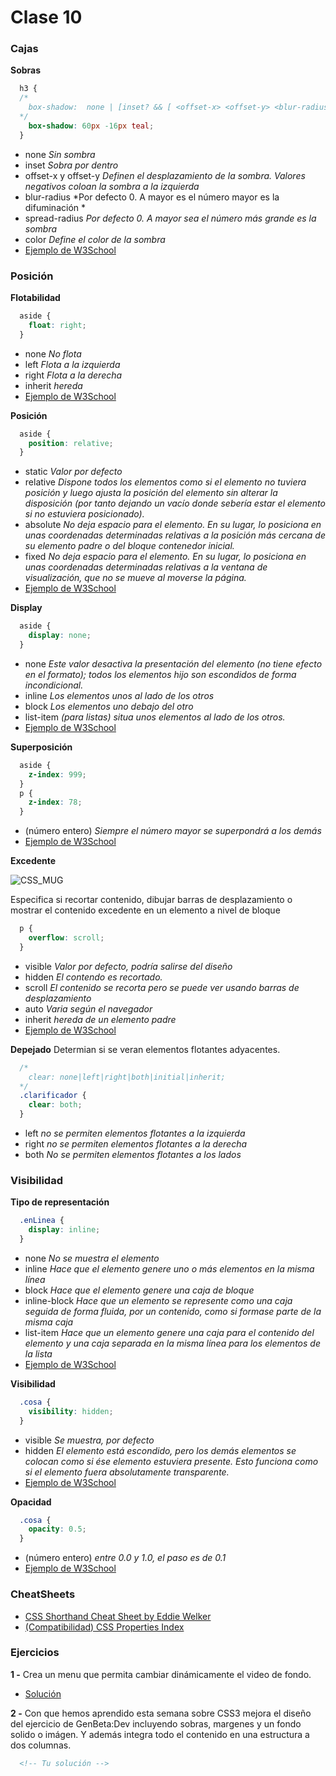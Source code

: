 # Clase 10

### Cajas

**Sobras**
```css
  h3 {
  /*
    box-shadow:  none | [inset? && [ <offset-x> <offset-y> <blur-radius>? <spread-radius>? <color>? ] ]#
  */
    box-shadow: 60px -16px teal;
  }
```
- none *Sin sombra*
- inset *Sobra por dentro*
- offset-x y offset-y *Definen el desplazamiento de la sombra. Valores negativos coloan la sombra a la izquierda*
- blur-radius *Por defecto 0. A mayor es el número mayor es la difuminación *
- spread-radius *Por defecto 0. A mayor sea el número más grande es la sombra*
- color *Define el color de la sombra*
- [Ejemplo de W3School](http://www.w3schools.com/cssref/playit.asp?filename=playcss_box-shadow&preval=initial)

### Posición

**Flotabilidad**
```css
  aside {
    float: right;
  }
```
- none *No flota*
- left *Flota a la izquierda*
- right *Flota a la derecha*
- inherit *hereda*
- [Ejemplo de W3School](http://www.w3schools.com/cssref/playit.asp?filename=playcss_float&preval=left)

**Posición**
```css
  aside {
    position: relative;
  }
```
- static *Valor por defecto*
- relative *Dispone todos los elementos como si el elemento no tuviera posición y luego ajusta la posición del elemento sin alterar la disposición (por tanto dejando un vacío donde sebería estar el elemento si no estuviera posicionado).*
- absolute *No deja espacio para el elemento. En su lugar, lo posiciona en unas coordenadas determinadas relativas a la posición más cercana de su elemento padre o del bloque contenedor inicial.* 
- fixed *No deja espacio para el elemento. En su lugar, lo posiciona en unas coordenadas determinadas relativas a la ventana de visualización, que no se mueve al moverse la página.*
- [Ejemplo de W3School](http://www.w3schools.com/cssref/playit.asp?filename=playcss_position&preval=initial)

**Display**
```css
  aside {
    display: none;
  }
```
- none *Este valor desactiva la presentación del elemento (no tiene efecto en el formato); todos los elementos hijo son escondidos de forma incondicional.*
- inline *Los elementos unos al lado de los otros*
- block *Los elementos uno debajo del otro*
- list-item *(para listas) situa unos elementos al lado de los otros.*
- [Ejemplo de W3School](http://www.w3schools.com/cssref/playit.asp?filename=playcss_display&preval=initial)


**Superposición**
```css
  aside {
    z-index: 999;
  }
  p {
    z-index: 78;
  }
```
- (número entero) *Siempre el número mayor se superpondrá a los demás*
- [Ejemplo de W3School](http://www.w3schools.com/cssref/playit.asp?filename=playcss_z-index&preval=initial)


**Excedente**

![CSS_MUG](http://rlv.zcache.com/cheap_css_is_awesome_mug-rf064a31396644e03a71994d72eece75d_x7jgr_8byvr_324.jpg)

Especifica si recortar contenido, dibujar barras de desplazamiento o mostrar el contenido excedente en un elemento a nivel de bloque
```css
  p {
    overflow: scroll;
  }
```
- visible *Valor por defecto, podría salirse del diseño*
- hidden *El contendo es recortado.*
- scroll *El contenido se recorta pero se puede ver usando barras de desplazamiento*
- auto *Varia según el navegador*
- inherit *hereda de un elemento padre*
- [Ejemplo de W3School](http://www.w3schools.com/cssref/playit.asp?filename=playcss_overflow&preval=initial)

**Depejado**
Determian si se veran elementos flotantes adyacentes.

```css
  /*
    clear: none|left|right|both|initial|inherit;
  */
  .clarificador {
    clear: both;
  }
```
- left *no se permiten elementos flotantes a la izquierda*
- right *no se permiten elementos flotantes a la derecha*
- both *No se permiten elementos flotantes a los lados*


### Visibilidad

**Tipo de representación**
```css
  .enLinea {
    display: inline;
  }
```
- none *No se muestra el elemento*
- inline *Hace que el elemento genere uno o más elementos en la misma línea*
- block *Hace que el elemento genere una caja de bloque*
- inline-block *Hace que un elemento se represente como una caja seguida de forma fluida, por un contenido, como si formase parte de la misma caja*
- list-item *Hace que un elemento genere una caja para el contenido del elemento y una caja separada en la misma línea para los elementos de la lista*
- [Ejemplo de W3School](http://www.w3schools.com/cssref/playit.asp?filename=playcss_display&preval=list-item)


**Visibilidad**
```css
  .cosa {
    visibility: hidden;
  }
```
- visible *Se muestra, por defecto*
- hidden *El elemento está escondido, pero los demás elementos se colocan como si ése elemento estuviera presente. Esto funciona como si el elemento fuera absolutamente transparente.*
- [Ejemplo de W3School](http://www.w3schools.com/cssref/playit.asp?filename=playcss_visibility&preval=initial)

**Opacidad**
```css
  .cosa {
    opacity: 0.5;
  }
```
- (número entero) *entre 0.0 y 1.0, el paso es de 0.1*
- [Ejemplo de W3School](http://www.w3schools.com/cssref/playit.asp?filename=playcss_opacity&preval=initial)

### CheatSheets

- [CSS Shorthand Cheat Sheet by Eddie Welker](http://www.eddiewelker.com/wp-content/uploads/2007/09/csscheatsheet.pdf)
- [(Compatibilidad) CSS Properties Index](http://meiert.com/en/indices/css-properties/)

### Ejercicios

**1 -** Crea un menu que permita cambiar dinámicamente el video de fondo.

- [Solución](http://codepen.io/ulisesgascon/pen/KzGWEq)

**2 -** Con que hemos aprendido esta semana sobre CSS3 mejora el diseño del ejercicio de GenBeta:Dev incluyendo sobras, margenes y un fondo solido o imágen. Y además integra todo el contenido en una estructura a dos columnas.
```html
  <!-- Tu solución -->
```

